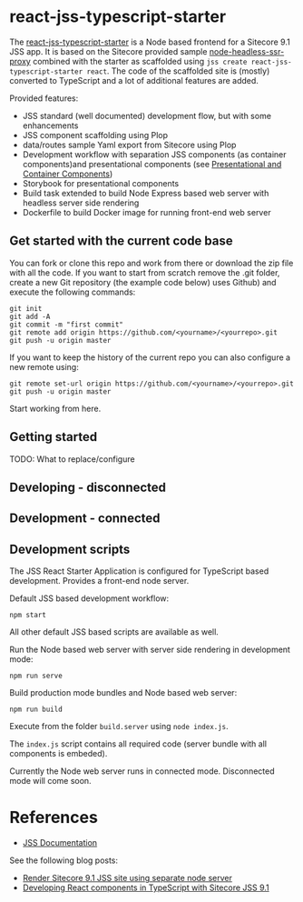 # react-jss-typescript-starter

The [react-jss-typescript-starter](https://github.com/macaw-interactive/react-jss-typescript-starter) is a Node 
based frontend for a Sitecore 9.1 JSS app. It is based on the Sitecore provided sample [node-headless-ssr-proxy](https://github.com/Sitecore/jss/tree/dev/samples/node-headless-ssr-proxy) combined with the starter as scaffolded using `jss create react-jss-typescript-starter react`. The code
of the scaffolded site is (mostly) converted to TypeScript and a lot of additional features
are added.

Provided features:

- JSS standard (well documented) development flow, but with some enhancements
- JSS component scaffolding using Plop
- data/routes sample Yaml export from Sitecore using Plop
- Development workflow with separation JSS components (as container components)and presentational components (see [Presentational and Container Components](https://medium.com/@dan_abramov/smart-and-dumb-components-7ca2f9a7c7d0))
- Storybook for presentational components
- Build task extended to build Node Express based web server with headless server side rendering
- Dockerfile to build Docker image for running front-end web server


## Get started with the current code base

You can fork or clone this repo and work from there or download the zip file with all the code. If you want to start from scratch remove the .git folder, create a new Git repository (the example code below) uses Github) and execute the following commands:

```
git init
git add -A
git commit -m "first commit"
git remote add origin https://github.com/<yourname>/<yourrepo>.git
git push -u origin master
```

If you want to keep the history of the current repo you can also configure a new remote using:

```
git remote set-url origin https://github.com/<yourname>/<yourrepo>.git
git push -u origin master
```

Start working from here.

## Getting started

TODO: What to replace/configure

## Developing - disconnected



## Development - connected


## Development scripts

The JSS React Starter Application is configured for TypeScript based development.
Provides a front-end node server.

Default JSS based development workflow:

`npm start`

All other default JSS based scripts are available as well.

Run the Node based web server with server side rendering in development mode:

`npm run serve`

Build production mode bundles and Node based web server:

`npm run build`

Execute from the folder `build.server` using `node index.js`.

The `index.js` script contains all required code (server bundle with all components is embeded).

Currently the Node web server runs in connected mode. Disconnected mode will come soon.



# References

- [JSS Documentation](https://jss.sitecore.com/docs)

See the following blog posts:

- [Render Sitecore 9.1 JSS site using separate node server](https://www.sergevandenoever.nl/sitecore_jss_typescript_node/)
- [Developing React components in TypeScript with Sitecore JSS 9.1](https://www.sergevandenoever.nl/sitecore_jss_typescript/)